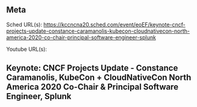 ## Meta
Sched URL(s): https://kccncna20.sched.com/event/eoEF/keynote-cncf-projects-update-constance-caramanolis-kubecon-cloudnativecon-north-america-2020-co-chair-principal-software-engineer-splunk

Youtube URL(s):

## Keynote: CNCF Projects Update - Constance Caramanolis, KubeCon + CloudNativeCon North America 2020 Co-Chair & Principal Software Engineer, Splunk


